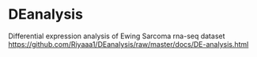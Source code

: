 # DEanalysis
Differential expression analysis of Ewing Sarcoma rna-seq dataset
https://github.com/Riyaaa1/DEanalysis/raw/master/docs/DE-analysis.html
